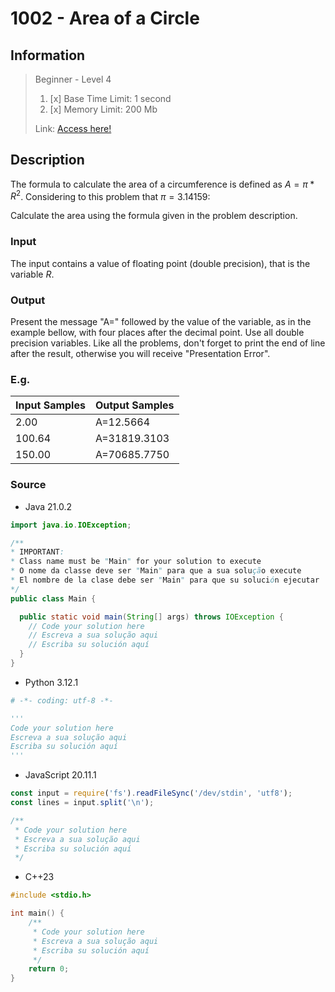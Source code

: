 # 1002 - Area of a Circle

## Information
> Beginner - Level 4
>
> 1. [x]  Base Time Limit: 1 second
> 2. [x]  Memory Limit: 200 Mb
>
> Link: [Access here!](https://judge.beecrowd.com/en/problems/view/1002)

## Description
The formula to calculate the area of a circumference is defined as $A = \pi * R^2$. Considering to this problem that $\pi
= 3.14159$:

Calculate the area using the formula given in the problem description.
### Input
The input contains a value of floating point (double precision), that is the variable $R$.

### Output
Present the message "A=" followed by the value of the variable, as in the example bellow, with four places after the decimal
point. Use all double precision variables. Like all the problems, don't forget to print the end of line after the result, otherwise you will receive "Presentation Error".

### E.g.
| Input Samples | Output Samples |
|---------------|----------------|
| 2.00          | A=12.5664      |
| 100.64        | A=31819.3103   |
| 150.00        | A=70685.7750   |

### Source

- Java 21.0.2
```java
import java.io.IOException;

/**
* IMPORTANT:
* Class name must be "Main" for your solution to execute
* O nome da classe deve ser "Main" para que a sua solução execute
* El nombre de la clase debe ser "Main" para que su solución ejecutar
*/
public class Main {

  public static void main(String[] args) throws IOException {
    // Code your solution here
    // Escreva a sua solução aqui
    // Escriba su solución aquí
  }
}

```

- Python 3.12.1
```py
# -*- coding: utf-8 -*-

'''
Code your solution here
Escreva a sua solução aqui
Escriba su solución aquí
'''

```

- JavaScript 20.11.1
```js
const input = require('fs').readFileSync('/dev/stdin', 'utf8');
const lines = input.split('\n');

/**
 * Code your solution here
 * Escreva a sua solução aqui
 * Escriba su solución aquí
 */

```

- C++23
```cpp
#include <stdio.h>

int main() {
    /**
     * Code your solution here
     * Escreva a sua solução aqui
     * Escriba su solución aquí
     */
    return 0;
}

```
